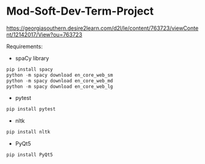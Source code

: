 # Mod-Soft-Dev-Term-Project
https://georgiasouthern.desire2learn.com/d2l/le/content/763723/viewContent/12142017/View?ou=763723

Requirements:

- spaCy library
```python
pip install spacy
python -m spacy download en_core_web_sm
python -m spacy download en_core_web_md
python -m spacy download en_core_web_lg
```
- pytest
```python
pip install pytest
```
- nltk
```python
pip install nltk
```
- PyQt5
```python
pip install PyQt5
```

